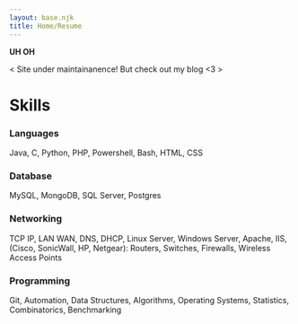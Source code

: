 ```yaml
---
layout: base.njk
title: Home/Resume
---
```

**UH OH**

&lt; Site under maintainanence! But check out my blog <3 &gt;

# Skills
### Languages
Java, C, Python, PHP, Powershell, Bash, HTML, CSS
### Database
MySQL, MongoDB, SQL Server, Postgres
### Networking
TCP IP, LAN WAN, DNS, DHCP, Linux Server, Windows Server, Apache, IIS, (Cisco, SonicWall, HP, Netgear): Routers, Switches, Firewalls, Wireless Access Points
### Programming
Git, Automation, Data Structures, Algorithms, Operating Systems, Statistics, Combinatorics, Benchmarking
